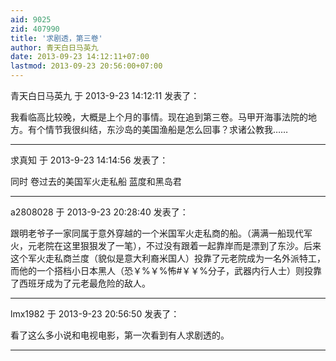 ```yaml
---
aid: 9025
zid: 407990
title: '求剧透，第三卷'
author: 青天白日马英九
date: 2013-09-23 14:12:11+07:00
lastmod: 2013-09-23 20:56:00+07:00
---
```


青天白日马英九 于 2013-9-23 14:12:11 发表了：

我看临高比较晚，大概是上个月的事情。现在追到第三卷。马甲开海事法院的地方。有个情节我很纠结，东沙岛的美国渔船是怎么回事？求诸公教我……

---------

求真知 于 2013-9-23 14:14:56 发表了：

同时 卷过去的美国军火走私船 蓝度和黑岛君

---------

a2808028 于 2013-9-23 20:28:40 发表了：

跟明老爷子一家同属于意外穿越的一个米国军火走私商的船。（满满一船现代军火，元老院在这里狠狠发了一笔），不过没有跟着一起靠岸而是漂到了东沙。后来这个军火走私商兰度（貌似是意大利裔米国人）投靠了元老院成为一名外派特工，而他的一个搭档小日本黑人（恐￥%￥%怖#￥￥%分子，武器内行人士）则投靠了西班牙成为了元老最危险的敌人。

---------

lmx1982 于 2013-9-23 20:56:50 发表了：

看了这么多小说和电视电影，第一次看到有人求剧透的。

---------

